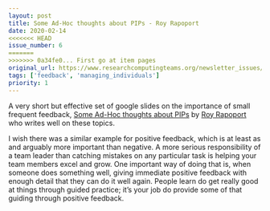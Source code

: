 ```yaml
---
layout: post
title: Some Ad-Hoc thoughts about PIPs - Roy Rapoport
date: 2020-02-14
<<<<<<< HEAD
issue_number: 6
=======
>>>>>>> 0a34fe0... First go at item pages
original_url: https://www.researchcomputingteams.org/newsletter_issues/0006
tags: ['feedback', 'managing_individuals']
priority: 1
---
```


<!-- markdownlint-disable MD033 -->
<!-- markdownlint-disable MD041 -->
<!-- markdownlint-disable MD049 -->

A very short but effective set of google slides on the importance of small frequent feedback, [Some Ad-Hoc thoughts about PIPs](https://docs.google.com/presentation/d/1OEmntzaCKcMhcDySRlFfxG-phrqCM2imJNwqQxftefQ) by  [Roy Rapoport](https://medium.com/@royrapoport) who writes well on these topics.  

I wish there was a similar example for positive feedback, which is at least as and arguably more important than negative. A more serious responsibility of a team leader than catching mistakes on any particular task is helping your team members excel and grow.  One important way of doing that is, when someone does something well, giving immediate positive feedback with enough detail that they can do it well again.  People learn do get really good at things through guided practice; it’s your job do provide some of that guiding through positive feedback.
